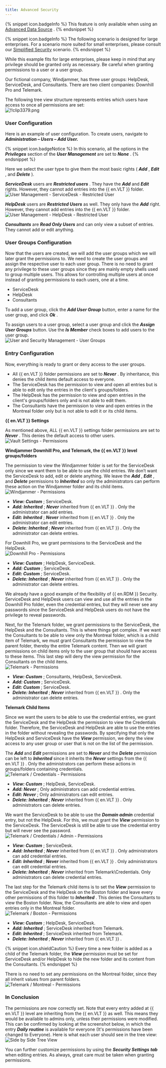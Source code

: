 ```yaml
---
title: Advanced Security
---
```

{% snippet icon.badgeInfo %} 
This feature is only available when using an [Advanced Data Source](/rdm/windows/data-sources/data-sources-types/advanced-data-sources/) . 
{% endsnippet %}
 
{% snippet icon.badgeInfo %} 
The following scenario is designed for large enterprises. For a scenario more suited for small enterprises, please consult our [Simplified Security](/rdm/windows/user-groups-based-access-control/scenarios/simplified-security/) scenario. 
{% endsnippet %}
 
While this example fits for large enterprises, please keep in mind that any privilege should be granted only as necessary. Be careful when granting permissions to a user or a user group.  

Our fictional company, Windjammer, has three user groups: HelpDesk, ServiceDesk, and Consultants. There are two client companies: Downhill Pro and Telemark.  

The following tree view structure represents entries which users have access to once all permissions are set:  
![!!clip3379.png](/img/en/rdm/windows/clip3379.png) 

### User Configuration 

Here is an example of user configuration. To create users, navigate to ***Administration – Users – Add User.*** 

{% snippet icon.badgeNotice %} 
In this scenario, all the options in the ***Privileges*** section of the ***User Management*** are set to ***None*** . 
{% endsnippet %}
 
Here we select the user type to give them the most basic rights ( ***Add*** , ***Edit*** , and ***Delete*** ).  

***ServiceDesk*** users are ***Restricted users*** . They have the ***Add*** and ***Edit*** rights. However, they cannot add entries into the {{ en.VLT }} folder.  
![User Management - ServiceDesk - Restricted User](/img/en/rdm/windows/clip3393.png) 

***HelpDesk*** users are ***Restricted Users*** as well. They only have the ***Add*** right. However, they cannot add entries into the {{ en.VLT }} folder.  
![User Management - HelpDesk - Restricted User](/img/en/rdm/windows/clip3394.png) 

***Consultants*** are ***Read Only Users*** and can only view a subset of entries. They cannot add or edit anything. 

### User Groups Configuration 

Now that the users are created, we will add the user groups which we will later grant the permissions to. We need to create the user groups and assign the respective user to each user group. There is no need to grant any privilege to these user groups since they are mainly empty shells used to group multiple users. This allows for controlling multiple users at once instead of granting permissions to each users, one at a time.  

* ServiceDesk 
* HelpDesk 
* Consultants 

To add a user group, click the ***Add User Group*** button, enter a name for the user group, and click ***Ok*** .  

To assign users to a user group, select a user group and click the ***Assign User Groups*** button. Use the ***Is Member*** check boxes to add users to the user group.  
![User and Security Management - User Groups](/img/en/rdm/windows/clip3472.png) 

### Entry Configuration 

Now, everything is ready to grant or deny access to the user groups.  

* All {{ en.VLT }} folder permissions are set to ***Never*** . By inheritance, this denies the child items default access to everyone. 
* The ServiceDesk has the permission to view and open all entries but is able to edit only the entries in the client's groups/folders. 
* The HelpDesk has the permission to view and open entries in the client's groups/folders only and is not able to edit them. 
* The Consultants have the permission to view and open entries in the Montreal folder only but is not able to edit it or its child items. 

**{{ en.VLT }} Settings** 

As mentioned above, ALL   {{ en.VLT }} settings folder permissions are set to ***Never*** . This denies the default access to other users.  
![Vault Settings - Permissions](/img/en/rdm/windows/clip3397.png) 

**Windjammer Downhill Pro, and Telemark, the {{ en.VLT }} level groups/folders** 

The permission to view the Windjammer folder is set for the ServiceDesk only since we want them to be able to use the child entries. We don’t want the ServiceDesk to add, edit or delete anything. We leave the ***Add*** , ***Edit*** , and ***Delete*** permissions to ***Inherited*** so only the administrators can perform these action on the Windjammer folder and its child items.  
![Windjammer - Permissions](/img/en/rdm/windows/clip3398.png) 

* ***View: Custom*** ; ServiceDesk. 
* ***Add: Inherited*** ; ***Never*** inherited from {{ en.VLT }} . Only the administrator can add entries. 
* ***Edit: Inherited*** ; ***Never***   inherited from {{ en.VLT }} . Only the administrator can edit entries. 
* ***Delete: Inherited*** ; ***Never*** inherited from {{ en.VLT }} . Only the administrator can delete entries. 

For Downhill Pro, we grant permissions to the ServiceDesk and the HelpDesk.  
![Downhill Pro - Permissions](/img/en/rdm/windows/clip3399.png) 

* ***View: Custom*** ; HelpDesk, ServiceDesk. 
* ***Add: Custom*** ; ServiceDesk. 
* ***Edit: Custom*** ; ServiceDesk. 
* ***Delete: Inherited*** ; ***Never*** inherited from {{ en.VLT }} . Only the administrator can delete entries.  

We already have a good example of the flexibility of {{ en.RDM }} Security. ServiceDesk and HelpDesk users can view and use all the entries in the Downhill Pro folder, even the credential entries, but they will never see any passwords since the ServiceDesk and HelpDesk users do not have the privilege to reveal passwords.  

Next, for the Telemark folder, we grant permissions to the ServiceDesk, the HelpDesk and the Consultants. This is where things get complex. If we want the Consultants to be able to view only the Montreal folder, which is a child item of Telemark, we must grant Consultants the permission to view the parent folder, thereby the entire Telemark content. Then we will grant permissions on child items only to the user group that should have access to these items. This last step will deny the view permission for the Consultants on the child items.  
![Telemark - Permissions](/img/en/rdm/windows/clip3400.png) 

* ***View: Custom*** ;   Consultants, HelpDesk, ServiceDesk. 
* ***Add: Custom*** ; ServiceDesk. 
* ***Edit: Custom*** ; ServiceDesk. 
* ***Delete: Inherited*** ; ***Never*** inherited from {{ en.VLT }} . Only the administrator can delete entries. 

**Telemark Child Items** 

Since we want the users to be able to use the credential entries, we grant the ServiceDesk and the HelpDesk the permission to view the Credentials folder. Therefore, the ServiceDesk and HelpDesk are able to use the entries in the folder without revealing the passwords. By specifying that only the HelpDesk and ServiceDesk have the ***View*** permission, we deny the view access to any user group or user that is not on the list of the permission.  

The ***Add*** and ***Edit*** permissions are set to ***Never*** and the ***Delete*** permission can be left to ***Inherited*** since it inherits the ***Never*** settings from the {{ en.VLT }} . Only the administrators can perform these actions in groups/folders containing credentials.  
![Telemark / Credentials - Permissions](/img/en/rdm/windows/clip3401.png) 

* ***View: Custom*** ;   HelpDesk, ServiceDesk. 
* ***Add: Never*** ; Only administrators can add credential entries. 
* ***Edit: Never*** ; Only administrators can edit entries. 
* ***Delete: Inherited*** ; ***Never*** inherited from {{ en.VLT }} . Only administrators can delete entries. 

We want the ServiceDesk to be able to use the ***Domain admin*** credential entry, but not the HelpDesk. For this, we must grant the ***View*** permission to the ServiceDesk. The ServiceDesk is still be able to use the credential entry but will never see the password.  
![Telemark / Credentials / Admin - Permissions](/img/en/rdm/windows/clip3402.png) 

* ***View: Custom*** ;   ServiceDesk. 
* ***Add: Inherited*** ; ***Never*** inherited from {{ en.VLT }} . Only administrators can add credential entries. 
* ***Edit: Inherited*** ; ***Never*** inherited from {{ en.VLT }} . Only administrators can edit credential entries. 
* ***Delete: Inherited*** ; ***Never*** inherited from Telemark\Credentials. Only administrators can delete credential entries.  

The last step for the Telemark child items is to set the ***View*** permission to the ServiceDesk and the HelpDesk on the Boston folder and leave every other permissions of this folder to ***Inherited*** . This denies the Consultants to view the Boston folder. Now, the Consultants are able to view and open entries only in the Montreal folder.  
![Telemark / Boston - Permissions](/img/en/rdm/windows/clip3403.png) 

* ***View: Custom*** ;   HelpDesk, ServiceDesk. 
* ***Add: Inherited*** ; ServiceDesk inherited from Telemark. 
* ***Edit: Inherited*** ; ServiceDesk inherited from Telemark. 
* ***Delete: Inherited*** ; ***Never*** inherited from {{ en.VLT }} . 

{% snippet icon.shieldCaution %} 
Every time a new folder is added as a child of the Telemark folder, the ***View*** permission must be set for ServiceDesk and/or HelpDesk to hide the new folder and its content from the Consultants. 
{% endsnippet %}
 
There is no need to set any permissions on the Montreal folder, since they all inherit values from parent folders.  
![Telemark / Montreal - Permissions](/img/en/rdm/windows/clip3404.png) 

### In Conclusion 
The permissions are now correctly set. Note that every entry added at {{ en.VLT }} level are inheriting from the {{ en.VLT }} as well. This means they would be available to admins only, unless their permissions were modified. This can be confirmed by looking at the screenshot below, in which the entry ***Daily routine*** is available for everyone (It's permissions have been changed to Everyone). Here is what each user should see in the tree view:  
![Side by Side Tree View](/img/en/rdm/windows/clip3391.png) 

You can further customize permissions by using the ***Security Settings***   ***tab*** when editing entries. As always, great care must be taken when granting permissions. 

